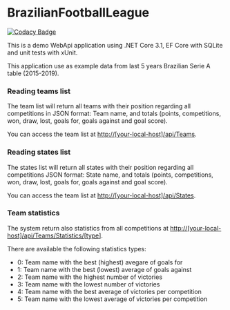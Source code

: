 # BrazilianFootballLeague

[![Codacy Badge](https://api.codacy.com/project/badge/Grade/16661afd7ac54f31889120b932fd16eb)](https://app.codacy.com/manual/RicardoZambon/BrazilianFootballLeague?utm_source=github.com&utm_medium=referral&utm_content=RicardoZambon/BrazilianFootballLeague&utm_campaign=Badge_Grade_Dashboard)

This is a demo WebApi application using .NET Core 3.1, EF Core with SQLite and unit tests with xUnit.

This application use as example data from last 5 years Brazilian Serie A table (2015-2019).

### Reading teams list ###

The team list will return all teams with their position regarding all competitions in JSON format: Team name, and totals (points, competitions, won, draw, lost, goals for, goals against and goal score).

You can access the team list at [http://[your-local-host]/api/Teams](http://[your-local-host]/api/Teams).

### Reading states list ###

The states list will return all states with their position regarding all competitions JSON format: State name, and totals (points, competitions, won, draw, lost, goals for, goals against and goal score).

You can access the team list at [http://[your-local-host]/api/States](http://[your-local-host]/api/States).

### Team statistics ###

The system return also statistics from all competitions at [http://[your-local-host]/api/Teams/Statistics/[type]](http://[your-local-host]/api/Statistics/[type]).

There are available the following statistics types:

* 0: Team name with the best (highest) avegare of goals for
* 1: Team name with the best (lowest) average of goals against
* 2: Team name with the highest number of victories
* 3: Team name with the lowest number of victories
* 4: Team name with the best average of victories per competition
* 5: Team name with the lowest average of victories per competition
